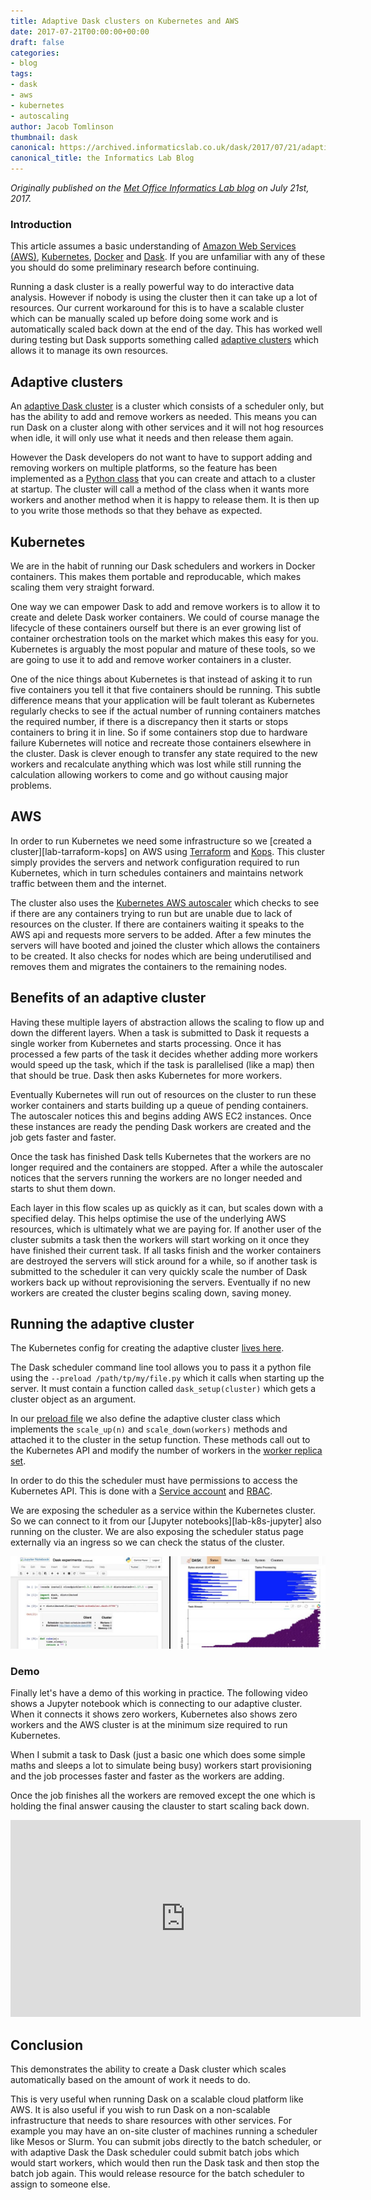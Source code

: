 ```yaml
---
title: Adaptive Dask clusters on Kubernetes and AWS
date: 2017-07-21T00:00:00+00:00
draft: false
categories:
- blog
tags:
- dask
- aws
- kubernetes
- autoscaling
author: Jacob Tomlinson
thumbnail: dask
canonical: https://archived.informaticslab.co.uk/dask/2017/07/21/adaptive-dask-clusters-on-kubernetes-and-aws.html
canonical_title: the Informatics Lab Blog
---
```


_Originally published on the [Met Office Informatics Lab blog](https://archived.informaticslab.co.uk/dask/2017/07/21/adaptive-dask-clusters-on-kubernetes-and-aws.html) on July 21st, 2017._

### Introduction

This article assumes a basic understanding of [Amazon Web Services (AWS)][aws], [Kubernetes][kubernetes], [Docker][docker] and [Dask][dask]. If you are unfamiliar with any of these you should do some preliminary research before continuing.

Running a dask cluster is a really powerful way to do interactive data analysis. However if nobody is using the cluster then it can take up a lot of resources. Our current workaround for this is to have a scalable cluster which can be manually scaled up before doing some work and is automatically scaled back down at the end of the day. This has worked well during testing but Dask supports something called [adaptive clusters][dask-adaptive] which allows it to manage its own resources.

## Adaptive clusters

An [adaptive Dask cluster][dask-adaptive] is a cluster which consists of a scheduler only, but has the ability to add and remove workers as needed. This means you can run Dask on a cluster along with other services and it will not hog resources when idle, it will only use what it needs and then release them again.

However the Dask developers do not want to have to support adding and removing workers on multiple platforms, so the feature has been implemented as a [Python class][dask-adaptive-class] that you can create and attach to a cluster at startup. The cluster will call a method of the class when it wants more workers and another method when it is happy to release them. It is then up to you write those methods so that they behave as expected.

## Kubernetes

We are in the habit of running our Dask schedulers and workers in Docker containers. This makes them portable and reproducable, which makes scaling them very straight forward.

One way we can empower Dask to add and remove workers is to allow it to create and delete Dask worker containers. We could of course manage the lifecycle of these containers ourself but there is an ever growing list of container orchestration tools on the market which makes this easy for you. Kubernetes is arguably the most popular and mature of these tools, so we are going to use it to add and remove worker containers in a cluster.

One of the nice things about Kubernetes is that instead of asking it to run five containers you tell it that five containers should be running. This subtle difference means that your application will be fault tolerant as Kubernetes regularly checks to see if the actual number of running containers matches the required number, if there is a discrepancy then it starts or stops containers to bring it in line. So if some containers stop due to hardware failure Kubernetes will notice and recreate those containers elsewhere in the cluster. Dask is clever enough to transfer any state required to the new workers and recalculate anything which was lost while still running the calculation allowing workers to come and go without causing major problems.

## AWS

In order to run Kubernetes we need some infrastructure so we [created a cluster][lab-tarraform-kops] on AWS using [Terraform][terraform] and [Kops][kops]. This cluster simply provides the servers and network configuration required to run Kubernetes, which in turn schedules containers and maintains network traffic between them and the internet.

The cluster also uses the [Kubernetes AWS autoscaler][kubernetes-autoscaler] which checks to see if there are any containers trying to run but are unable due to lack of resources on the cluster. If there are containers waiting it speaks to the AWS api and requests more servers to be added. After a few minutes the servers will have booted and joined the cluster which allows the containers to be created. It also checks for nodes which are being underutilised and removes them and migrates the containers to the remaining nodes.

## Benefits of an adaptive cluster

Having these multiple layers of abstraction allows the scaling to flow up and down the different layers. When a task is submitted to Dask it requests a single worker from Kubernetes and starts processing. Once it has processed a few parts of the task it decides whether adding more workers would speed up the task, which if the task is parallelised (like a map) then that should be true. Dask then asks Kubernetes for more workers.

Eventually Kubernetes will run out of resources on the cluster to run these worker containers and starts building up a queue of pending containers. The autoscaler notices this and begins adding AWS EC2 instances. Once these instances are ready the pending Dask workers are created and the job gets faster and faster.

Once the task has finished Dask tells Kubernetes that the workers are no longer required and the containers are stopped. After a while the autoscaler notices that the servers running the workers are no longer needed and starts to shut them down.

Each layer in this flow scales up as quickly as it can, but scales down with a specified delay. This helps optimise the use of the underlying AWS resources, which is ultimately what we are paying for. If another user of the cluster submits a task then the workers will start working on it once they have finished their current task. If all tasks finish and the worker containers are destroyed the servers will stick around for a while, so if another task is submitted to the scheduler it can very quickly scale the number of Dask workers back up without reprovisioning the servers. Eventually if no new workers are created the cluster begins scaling down, saving money.

## Running the adaptive cluster

The Kubernetes config for creating the adaptive cluster [lives here][lab-dask-k8s].

The Dask scheduler command line tool allows you to pass it a python file using the `--preload /path/tp/my/file.py` which it calls when starting up the server. It must contain a function called `dask_setup(cluster)` which gets a cluster object as an argument.

In our [preload file][lab-dask-adaptive-preload] we also define the adaptive cluster class which implements the `scale_up(n)` and `scale_down(workers)` methods and attached it to the cluster in the setup function. These methods call out to the Kubernetes API and modify the number of workers in the [worker replica set][lab-dask-k8s-workers].

In order to do this the scheduler must have permissions to access the Kubernetes API. This is done with a [Service account][lab-dask-k8s-svcacc] and [RBAC][kubernetes-rbac].

We are exposing the scheduler as a service within the Kubernetes cluster. So we can connect to it from our [Jupyter notebooks][lab-k8s-jupyter] also running on the cluster. We are also exposing the scheduler status page externally via an ingress so we can check the status of the cluster.

![Dask Tasks Scaling](5keD8Mzh.png)

### Demo

Finally let's have a demo of this working in practice. The following video shows a Jupyter notebook which is connecting to our adaptive cluster. When it connects it shows zero workers, Kubernetes also shows zero workers and the AWS cluster is at the minimum size required to run Kubernetes.

When I submit a task to Dask (just a basic one which does some simple maths and sleeps a lot to simulate being busy) workers start provisioning and the job processes faster and faster as the workers are adding.

Once the job finishes all the workers are removed except the one which is holding the final answer causing the clauster to start scaling back down.

<iframe width="560" height="315" src="https://www.youtube.com/embed/R2xntfsDxtA" frameborder="0" allow="accelerometer; autoplay; encrypted-media; gyroscope; picture-in-picture" allowfullscreen></iframe>

## Conclusion

This demonstrates the ability to create a Dask cluster which scales automatically based on the amount of work it needs to do.

This is very useful when running Dask on a scalable cloud platform like AWS. It is also useful if you wish to run Dask on a non-scalable infrastructure that needs to share resources with other services. For example you may have an on-site cluster of machines running a scheduler like Mesos or Slurm. You can submit jobs directly to the batch scheduler, or with adaptive Dask the Dask scheduler could submit batch jobs which would start workers, which would then run the Dask task and then stop the batch job again. This would release resource for the batch scheduler to assign to someone else.

[aws]: https://aws.amazon.com
[dask]: https://dask.pydata.org/en/latest/
[dask-adaptive]: http://distributed.readthedocs.io/en/latest/adaptive.html
[dask-adaptive-class]: http://distributed.readthedocs.io/en/latest/adaptive.html#adaptive-class-interface
[docker]: https://www.docker.com/
[kops]: https://github.com/kubernetes/kops
[kubernetes]: https://kubernetes.io/
[kubernetes-autoscaler]: https://github.com/kubernetes/autoscaler/tree/master/cluster-autoscaler
[kubernetes-rbac]: https://kubernetes.io/docs/admin/authorization/rbac/
[lab-dask-adaptive-preload]: https://github.com/met-office-lab/jade-dask/blob/master/kubernetes/adaptive.py
[lab-dask-k8s]: https://github.com/met-office-lab/jade-dask/tree/master/kubernetes
[lab-dask-k8s-svcacc]: https://github.com/met-office-lab/jade-dask/blob/master/kubernetes/scheduler.yaml
[lab-dask-k8s-workers]: https://github.com/met-office-lab/jade-dask/blob/master/kubernetes/worker.yaml
[lab-k8s-kupyter]: https://github.com/met-office-lab/jade-jupyter/tree/master/kubernetes
[lab-terraform-kops]: https://github.com/met-office-lab/terraform-kubernetes
[terraform]: https://www.terraform.io/
